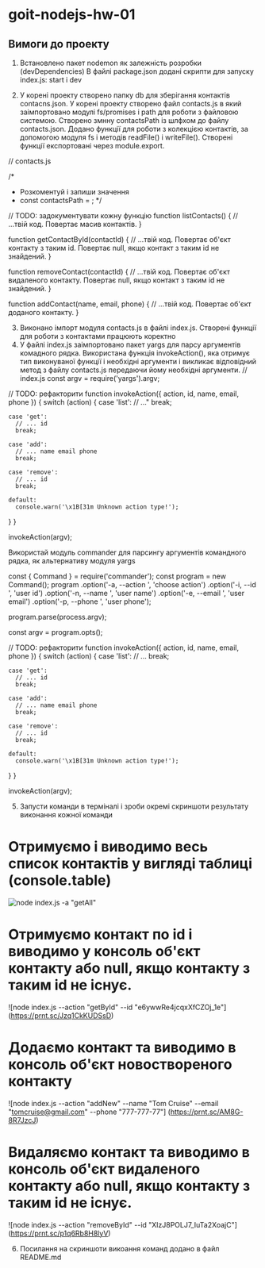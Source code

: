 # goit-nodejs-hw-01

## Вимоги до проекту

1. Встановлено пакет nodemon як залежність розробки (devDependencies)
   В файлі package.json додані скрипти для запуску index.js: start і dev

2. У корені проекту створено папку db для зберігання контактів contacns.json. У корені проекту створено файл contacts.js в який заімпортовано модулі fs/promises і path для роботи з файловою системою. Створено змнну contactsPath із шлфхом до файлу contacts.json. Додано функції для роботи з колекцією контактів, за допомогою модуля fs і методів readFile() і writeFile(). Створені функції експортовані через module.export.

// contacts.js

/\*

- Розкоментуй і запиши значення
- const contactsPath = ;
  \*/

// TODO: задокументувати кожну функцію
function listContacts() {
// ...твій код. Повертає масив контактів.
}

function getContactById(contactId) {
// ...твій код. Повертає об'єкт контакту з таким id. Повертає null, якщо контакт з таким id не знайдений.
}

function removeContact(contactId) {
// ...твій код. Повертає об'єкт видаленого контакту. Повертає null, якщо контакт з таким id не знайдений.
}

function addContact(name, email, phone) {
// ...твій код. Повертає об'єкт доданого контакту.
}

3. Виконано імпорт модуля contacts.js в файлі index.js. Створені функції для роботи з контактами працюють коректно
4. У файлі index.js заімпортовано пакет yargs для парсу аргументів комадного рядка. Використана функція invokeAction(), яка отримує тип виконуваної функції і необхідні аргументи і викликає відповідний метод з файлу contacts.js передаючи йому необхідні аргументи.
   // index.js
   const argv = require('yargs').argv;

// TODO: рефакторити
function invokeAction({ action, id, name, email, phone }) {
switch (action) {
case 'list':
// ..."
break;

    case 'get':
      // ... id
      break;

    case 'add':
      // ... name email phone
      break;

    case 'remove':
      // ... id
      break;

    default:
      console.warn('\x1B[31m Unknown action type!');

}
}

invokeAction(argv);

Використай модуль commander для парсингу аргументів командного рядка, як альтернативу модуля yargs

const { Command } = require('commander');
const program = new Command();
program
.option('-a, --action <type>', 'choose action')
.option('-i, --id <type>', 'user id')
.option('-n, --name <type>', 'user name')
.option('-e, --email <type>', 'user email')
.option('-p, --phone <type>', 'user phone');

program.parse(process.argv);

const argv = program.opts();

// TODO: рефакторити
function invokeAction({ action, id, name, email, phone }) {
switch (action) {
case 'list':
// ...
break;

    case 'get':
      // ... id
      break;

    case 'add':
      // ... name email phone
      break;

    case 'remove':
      // ... id
      break;

    default:
      console.warn('\x1B[31m Unknown action type!');

}
}

invokeAction(argv);

5. Запусти команди в терміналі і зроби окремі скриншоти результату виконання кожної команди

# Отримуємо і виводимо весь список контактів у вигляді таблиці (console.table)

![node index.js -a "getAll"](https://prnt.sc/2qiPABFo_oM9)

# Отримуємо контакт по id і виводимо у консоль об'єкт контакту або null, якщо контакту з таким id не існує.

![node index.js --action "getById" --id "e6ywwRe4jcqxXfCZOj_1e"] (https://prnt.sc/Jzq1CkKUDSsD)

# Додаємо контакт та виводимо в консоль об'єкт новоствореного контакту

![node index.js --action "addNew" --name "Tom Cruise" --email "tomcruise@gmail.com" --phone "777-777-77"] (https://prnt.sc/AM8G-8R7JzcJ)

# Видаляємо контакт та виводимо в консоль об'єкт видаленого контакту або null, якщо контакту з таким id не існує.

![node index.js --action "removeById" --id "XlzJ8POLJ7_IuTa2XoajC"] (https://prnt.sc/p1q6Rb8H8lyV)

6. Посилання на скриншоти викоання команд додано в файл README.md
